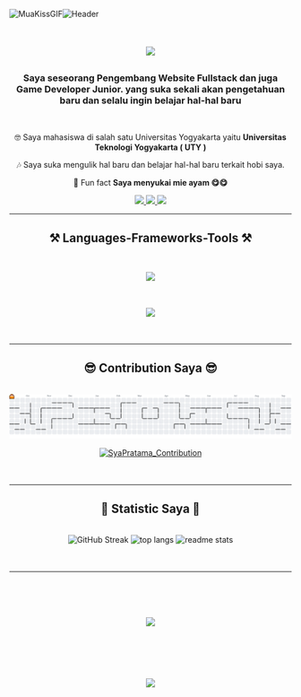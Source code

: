![MuaKissGIF](https://github.com/user-attachments/assets/ab95c84d-fa0a-4a3f-8907-2bc97165694f)![Header](./img/banner.png)

<h1 align="center">
    <img src="https://readme-typing-svg.herokuapp.com?font=Righteous&weight=500&size=36&duration=4000&pause=1000&color=56F7F5&center=true&vCenter=true&random=false&width=435&lines=Welcome+Guys+😉;" />
</h1>

<h3 align="center">Saya seseorang Pengembang Website Fullstack dan juga Game Developer Junior. yang suka sekali akan pengetahuan baru dan selalu ingin belajar hal-hal baru</h3>

<br/>

<div align="center">
 
 🤓 Saya mahasiswa di salah satu Universitas Yogyakarta yaitu **Universitas Teknologi Yogyakarta ( UTY )**
    
 🎶 Saya suka mengulik hal baru dan belajar hal-hal baru terkait hobi saya.

 🧐 Fun fact **Saya menyukai mie ayam 😋😋**

 </div>
 
<div align="center"> 
  <a href="mailto:inirasya16@gmail.com">
    <img src="https://img.shields.io/badge/Gmail-333333?style=for-the-badge&logo=gmail&logoColor=red" />
  </a>
  <a href="https://www.linkedin.com/in/rasya-putra-pratama-826497329?utm_source=share&utm_campaign=share_via&utm_content=profile" target="_blank">
    <img src="https://img.shields.io/badge/LinkedIn-0077B5?style=for-the-badge&logo=linkedin&logoColor=white" target="_blank" />
  </a>
  <a href="https://syapratama.vercel.app" target="_blank">
     <img src="https://img.shields.io/badge/Portfolio-FF5722?style=for-the-badge&logo=todoist&logoColor=white" target="_blank" /> <!-- sqlite, safari, google-chrome are other good icon options -->
  </a>
</div>

 <hr/>
 
<h2 align="center">⚒️ Languages-Frameworks-Tools ⚒️</h2>
<br/>
<div align="center">
    <p align="center">    
    <img src="https://skillicons.dev/icons?i=react,bootstrap,html,css,vscode,github,figma,tailwind,git,postman,npm,cloudflare,docker,linux,kubernetes,stackoverflow,powershell,ps,linkedin,jest,jenkins,ai,gradle,githubactions,devto,codepen,blender" />
    </p>
    <br>
    <p align="center">
    <img src="https://skillicons.dev/icons?i=nodejs,javascript,typescript,react,nextjs,mysql,php,laravel,godot,cs,materialui,express,mongodb,unity,vite,wordpress,postgres,jquery,firebase,babel,alpinejs" /><br>
    </p>
</div>

<br/>
<hr/>

<div align="center">
  <h2>😎 Contribution Saya 😎</h2>
  <br/>
<picture>
  <source media="(prefers-color-scheme: dark)" srcset="https://raw.githubusercontent.com/SyaPratama/SyaPratama/output/pacman-contribution-graph-dark.svg">
  <source media="(prefers-color-scheme: light)" srcset="https://raw.githubusercontent.com/SyaPratama/SyaPratama/output/pacman-contribution-graph.svg">
  <img alt="pacman contribution graph" src="https://raw.githubusercontent.com/SyaPratama/SyaPratama/output/pacman-contribution-graph.svg">
</picture>

[![SyaPratama_Contribution](https://github-readme-activity-graph.vercel.app/graph?username=SyaPratama&theme=github)](https://github.com/ashutosh00710/github-readme-activity-graph)
  <br/><br/><br/>
</div>

<hr/>

<h2 align="center">👾 Statistic Saya 👾</h2>
<br/>

<div align=center>
 <img width=413 src="https://github-readme-stats-sya.vercel.app/?user=SyaPratama&theme=tokyonight" alt="GitHub Streak" />
  <img width=390 src="https://github-readme-stats-syapratama.vercel.app/api?username=SyaPratama&count_private=true&show_icons=true&theme=tokyonight&rank_icon=github" alt="top langs" />
  <img width=325 src="https://github-readme-stats-syapratama.vercel.app/api/top-langs/?username=SyaPratama&layout=compact&theme=tokyonight" alt="readme stats" />
</div>
<br/><br/>

<hr/>

<br/>

<h1 align="center">
    <img src="http://github-profile-trophy.vercel.app/?username=SyaPratama&theme=darkhub"/>
</h1>

<br/>

<h1 align="center">
    <img src="https://readme-typing-svg.herokuapp.com?font=Righteous&weight=500&size=36&duration=4000&pause=1000&color=56F7F5&center=true&vCenter=true&random=false&width=435&lines=Sekian+Perkenalan+Saya;+Arigatou+😁;" />
</h1>
